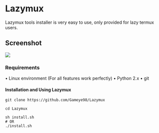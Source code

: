 # Lazymux
Lazymux tools installer is very easy to use, only provided for lazy termux users.

## Screenshot
<img src="core/lazymux.png">

### Requirements
• Linux environment (For all features work perfectly)
• Python 2.x
• git

#### Installation and Using Lazymux
```shell
git clone https://github.com/Gameye98/Lazymux
 
cd Lazymux
 
sh install.sh 
# OR
./install.sh
```